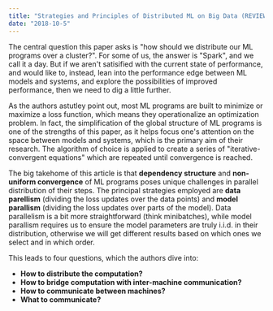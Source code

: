 ```yaml
---
title: "Strategies and Principles of Distributed ML on Big Data (REVIEW)"
date: "2018-10-5"
---
```

The central question this paper asks is "how should we distribute our ML programs
over a cluster?". For some of us, the answer is "Spark", and we call it a day.
But if we aren't satisified with the current state of performance, and would like to,
instead, lean into the performance edge between ML models and systems, and explore
the possibilities of improved performance, then we need to dig a little further.

As the authors astutley point out, most ML programs are built to minimize or maximize
a loss function, which means they operationalize an optimization problem. In fact,
the simplification of the global structure of ML programs is one of the strengths of this paper, 
as it helps focus one's attention on the space between models and systems, which 
is the primary aim of their research. The algorithm of choice is applied to create
a series of "iterative-convergent equations" which are repeated until convergence
is reached.

The big takehome of this article is that **dependency structure** and **non-uniform
convergence** of ML programs poses unique challenges in parallel distribution of 
their steps. The principal strategies employed are **data parellism** (dividing
the loss updates over the data points) and **model parallism** (dividing the loss updates
over parts of the model). Data parallelism is a bit more straightforward (think
minibatches), while model parallism requires us to ensure the model parameters 
are truly i.i.d. in their distribution, otherwise we will get different results 
based on which ones we select and in which order.

This leads to four questions, which the authors dive into:

* **How to distribute the computation?**
* **How to bridge computation with inter-machine communication?**
* **How to communicate between machines?**
* **What to communicate?**

